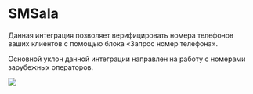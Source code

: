 # SMSala

Данная интеграция позволяет верифицировать номера телефонов ваших клиентов с помощью блока «Запрос номер телефона».&#x20;

Основной уклон данной интеграции направлен на работу с номерами зарубежных операторов.

![](../../../.gitbook/assets/Jfk9uEoNpt8.jpg)
